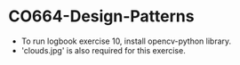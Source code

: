 # CO664-Design-Patterns

- To run logbook exercise 10, install opencv-python library. 
- 'clouds.jpg' is also required for this exercise.
